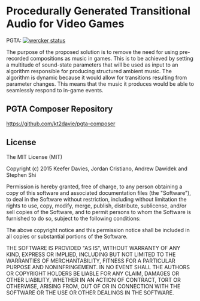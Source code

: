 Procedurally Generated Transitional Audio for Video Games
====
PGTA: [![wercker status](https://app.wercker.com/status/10b19c84c6cd5215a2ec507c42d6260f/s/master "wercker status")](https://app.wercker.com/project/bykey/10b19c84c6cd5215a2ec507c42d6260f)

The purpose of the proposed solution is to remove the need for using pre-recorded compositions as music in games. This is to be achieved by setting a multitude of sound-state parameters that will be used as input to an algorithm responsible for producing structured ambient music. The algorithm is dynamic because it would allow for transitions resulting from parameter changes. This means that the music it produces would be able to seamlessly respond to in-game events.

## PGTA Composer Repository
https://github.com/kt2davie/pgta-composer

## License 

The MIT License (MIT)

Copyright (c) 2015 Keefer Davies, Jordan Cristiano, Andrew Dawidek and Stephen Shi

Permission is hereby granted, free of charge, to any person obtaining a copy
of this software and associated documentation files (the "Software"), to deal
in the Software without restriction, including without limitation the rights
to use, copy, modify, merge, publish, distribute, sublicense, and/or sell
copies of the Software, and to permit persons to whom the Software is
furnished to do so, subject to the following conditions:

The above copyright notice and this permission notice shall be included in
all copies or substantial portions of the Software.

THE SOFTWARE IS PROVIDED "AS IS", WITHOUT WARRANTY OF ANY KIND, EXPRESS OR
IMPLIED, INCLUDING BUT NOT LIMITED TO THE WARRANTIES OF MERCHANTABILITY,
FITNESS FOR A PARTICULAR PURPOSE AND NONINFRINGEMENT. IN NO EVENT SHALL THE
AUTHORS OR COPYRIGHT HOLDERS BE LIABLE FOR ANY CLAIM, DAMAGES OR OTHER
LIABILITY, WHETHER IN AN ACTION OF CONTRACT, TORT OR OTHERWISE, ARISING FROM,
OUT OF OR IN CONNECTION WITH THE SOFTWARE OR THE USE OR OTHER DEALINGS IN
THE SOFTWARE.
